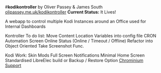#**kodikontroller** by Oliver Passey & James South
[olipassey.me.uk/kodikontroller](http://olipassey.me.uk/kodikontroller/)
**Current Status:** It Lives!

A webapp to control multiple Kodi Instances around an Office used for Internal Dashboards

Kontroller To do list:
	Move Content Location Variables into config file
	CRON Automation
	Screen Online Status (Online / Timeout / Offline)
	Refactor into Object Oriented
	Take Screenshot Func.

Kodi Work:
	Skin Mods
		Full Screen Notifications
		Minimal Home Screen
	Standardised LibreElec build or Backup / Restore Option
	[Chrominium Support](http://esmasol.de/open-source/kodi-add-on-s/chromium-web-browser/)
